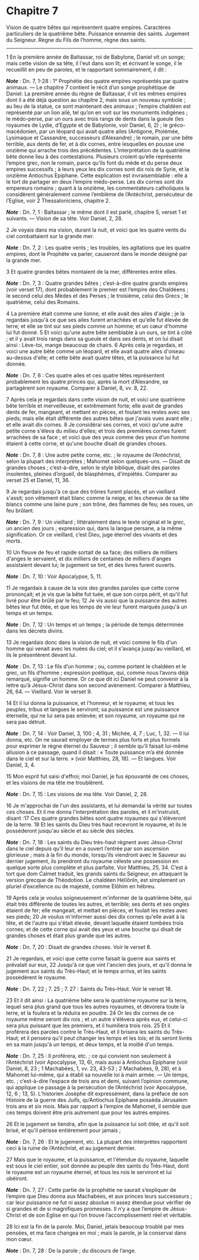 # Chapitre 7

Vision de quatre bêtes qui représentent quatre empires.
Caractères particuliers de la quatrième bête.
Puissance ennemie des saints.
Jugement du Seigneur.
Règne du Fils de l’homme, règne des saints.

***

1 En la première année de Baltassar, roi de Babylone, Daniel vit un songe; mais cette vision de sa tête, il l'eut dans son lit; et écrivant le songe, il le recueillit en peu de paroles, et le rapportant sommairement, il dit :

***Note*** :  Dn. 7, 1-28 : 1° Prophétie des quatre empires représentés par quatre animaux. ― Le chapitre 7 contient le récit d’un songe prophétique de Daniel. La première année du règne de Baltassar, il vit les mêmes empires dont il a été déjà question au chapitre 2, mais sous un nouveau symbole ; au lieu de la statue, ce sont maintenant des animaux ; l’empire chaldéen est représenté par un lion ailé, tel qu’on en voit sur les monuments indigènes ; le médo-perse, par un ours avec trois rangs de dents dans la gueule (les royaumes de Lydie, d’Egypte et de Babylonie, voir Daniel, 6, 2) ; le gréco-macédonien, par un léopard qui avait quatre ailes (Antigone, Ptolémée, Lysimaque et Cassandre, successeurs d’Alexandre) ; le romain, par une bête terrible, aux dents de fer, et à dix cornes, entre lesquelles en pousse une onzième qui arrache trois des précédentes. L’interprétation de la quatrième bête donne lieu à des contestations. Plusieurs croient qu’elle représente l’empire grec, non le romain, parce qu’ils font du mède et
du perse deux empires successifs ; à leurs yeux les dix cornes sont dix rois de Syrie, et la onzième Antiochus Epiphane. Cette explication est invraisemblable : elle a le tort de partager en deux l’empire médo-perse. Les dix cornes sont dix empereurs romains ; quant à la onzième, les commentateurs catholiques la considèrent généralement comme l’emblème de l’Antéchrist, persécuteur de l’Eglise, voir 2 Thessaloniciens, chapitre 2.

***Note*** :  Dn. 7, 1 : Baltassar ; le même dont il est parlé, chapitre 5, verset 1 et suivants. ― Vision de sa tête. Voir Daniel, 2, 28.


2 Je voyais dans ma vision, durant la nuit, et voici que les quatre vents du ciel combattaient sur la grande mer.

***Note*** :  Dn. 7, 2 : Les quatre vents ; les troubles, les agitations que les quatre empires, dont le Prophète va parler, causeront dans le monde désigné par la grande mer.

3 Et quatre grandes bêtes montaient de la mer, différentes entre elles.

***Note*** :  Dn. 7, 3 : Quatre grandes bêtes ; c’est-à-dire quatre grands empires (voir verset 17), dont probablement le premier est l’empire des Chaldéens ; le second celui des Mèdes et des Perses ; le troisième, celui des Grecs ; le quatrième, celui des Romains.

4 La première était comme une lionne, et elle avait des ailes d'aigle ; je la regardais jusqu'à ce que ses ailes furent arrachées et qu'elle fut élevée de terre; et elle se tint sur ses pieds comme un homme; et un cœur d'homme lui fut donné. 5 Et voici qu'une autre bête semblable à un ours, se tint à côté ; et il y avait trois rangs dans sa gueule et dans ses dents, et on lui disait ainsi : Lève-toi, mange beaucoup de chairs. 6 Après cela je regardais, et voici une autre bête comme un léopard, et elle avait quatre ailes d'oiseau au-dessus d'elle; et cette bête avait quatre têtes, et la puissance lui fut donnée.

***Note*** :  Dn. 7, 6 : Ces quatre ailes et ces quatre têtes représentent probablement les quatre princes qui, après la mort d’Alexandre, se partagèrent son royaume. Comparer à Daniel, 8, vv. 8, 22.

7 Après cela je regardais dans cette vision de nuit, et voici une quatrième bête terrible et merveilleuse, et extrêmement forte; elle avait de grandes dents de fer, mangeant, et mettant en pièces, et foulant les restes avec ses pieds; mais elle était différente des autres bêtes que j'avais vues avant elle ; et elle avait dix cornes. 8 Je considérai ses cornes, et voici qu'une autre petite corne s'éleva du milieu d'elles; et trois des premières cornes furent arrachées de sa face ; et voici que des yeux comme des yeux d'un homme étaient à cette corne, et qu'une bouche disait de grandes choses.

***Note*** :  Dn. 7, 8 : Une autre petite corne, etc. ; le royaume de l’Antéchrist, selon la plupart des interprètes ; Mahomet selon quelques-uns. ― Disait de grandes choses ; c’est-à-dire, selon le style biblique, disait des paroles insolentes, pleines d’orgueil, de blasphèmes, d’impiétés. Comparer au verset 25 et Daniel, 11, 36.


9 Je regardais jusqu'à ce que des trônes furent placés, et un vieillard s'assit; son vêtement était blanc comme la neige, et les cheveux de sa tête blancs comme une laine pure ; son trône, des flammes de feu; ses roues, un feu brûlant.

***Note*** :  Dn. 7, 9 : Un vieillard ; littéralement dans le texte original et le grec, un ancien des jours ; expression qui, dans la langue persane, a la même signification. Or ce vieillard, c’est Dieu, juge éternel des vivants et des morts.

10 Un fleuve de feu et rapide sortait de sa face; des milliers de milliers d'anges le servaient, et dix milliers de centaines de milliers d'anges assistaient devant lui; le jugement se tint, et des livres furent ouverts.

***Note*** :  Dn. 7, 10 : Voir Apocalypse, 5, 11.

11 Je regardais à cause de la voix des grandes paroles que cette corne prononçait; et je vis que la bête fut tuée, et que son corps périt, et qu'il fut livré pour être brûlé par le feu; 12 Je vis aussi que la puissance des autres bêtes leur fut ôtée, et que les temps de vie leur furent marqués jusqu'à un temps et un temps.

***Note*** :  Dn. 7, 12 : Un temps et un temps ; la période de temps déterminée dans les décrets divins.


13 Je regardais donc dans la vision de nuit, et voici comme le fils d'un homme qui venait avec les nuées du ciel; et il s'avança jusqu'au vieillard, et ils le présentèrent devant lui.

***Note*** :  Dn. 7, 13 : Le fils d’un homme ; ou, comme portent le chaldéen et le grec, un fils d’homme ; expression poétique, qui, comme nous l’avons déjà remarqué, signifie un homme. Or ce que dit ici Daniel ne peut convenir à la lettre qu’à Jésus-Christ dans son second avènement. Comparer à Matthieu, 26, 64. ― Vieillard. Voir le verset 9.

14 Et il lui donna la puissance, et l'honneur, et le royaume; et tous les peuples, tribus et langues le serviront; sa puissance est une puissance éternelle, qui ne lui sera pas enlevée; et son royaume, un royaume qui ne sera pas détruit.

***Note*** :  Dn. 7, 14 : Voir Daniel, 3, 100 ; 4, 31 ; Michée, 4, 7 ; Luc, 1, 32. ― Il lui donna, etc. On ne saurait employer de termes plus forts et plus formels pour exprimer le règne éternel du Sauveur ; il semble qu’il faisait lui-même allusion à ce passage, quand il disait : « Toute puissance m’a été donnée dans le ciel et sur la terre. » (voir Matthieu, 28, 18). ― Et langues. Voir Daniel, 3, 4.


15 Mon esprit fut saisi d'effroi; moi Daniel, je fus épouvanté de ces choses, et les visions de ma tête me troublèrent.

***Note*** :  Dn. 7, 15 : Les visions de ma tête. Voir Daniel, 2, 28.

16 Je m'approchai de l'un des assistants, et lui demandai la vérité sur toutes ces choses. Et il me donna l'interprétation des paroles, et il m'instruisit, disant :17 Ces quatre grandes bêtes sont quatre royaumes qui s'élèveront de la terre. 18 Et les saints du Dieu très haut recevront le royaume, et ils le posséderont jusqu'au siècle et au siècle des siècles.

***Note*** :  Dn. 7, 18 : Les saints du Dieu très-haut règnent avec Jésus-Christ dans le ciel depuis qu’il leur en a ouvert l’entrée par son ascension glorieuse ; mais à la fin du monde, lorsqu’ils viendront avec le Sauveur au dernier jugement, ils prendront du royaume céleste une possession en quelque sorte plus complète et plus parfaite. Voir Matthieu, 25, 34. C’est à tort que dom Calmet traduit, les grands saints du Seigneur, en attaquant la version grecque de Théodotion. Le chaldéen Hélïônîn, est simplement un pluriel d’excellence ou de majesté, comme Elôhim en hébreu.


19 Après cela je voulus soigneusement m'informer de la quatrième bête, qui était très différente de toutes les autres, et terrible; ses dents et ses ongles étaient de fer; elle mangeait, et mettait en pièces, et foulait les restes avec ses pieds; 20 Je voulus m'informer aussi des dix cornes qu'elle avait à la tête, et de l'autre qui s'était élevée, devant laquelle étaient tombées trois cornes; et de cette corne qui avait des yeux et une bouche qui disait de grandes choses et était plus grande que les autres.

***Note*** :  Dn. 7, 20 : Disait de grandes choses. Voir le verset 8.

21 Je regardais, et voici que cette corne faisait la guerre aux saints et prévalait sur eux, 22 Jusqu'à ce que vint l'ancien des jours, et qu'il donna le jugement aux saints du Très-Haut; et le temps arriva, et les saints possédèrent le royaume.

***Note*** :  Dn. 7, 22 ; 7. 25 ; 7. 27 : Saints du Très-Haut. Voir le verset 18.

23 Et il dit ainsi : La quatrième bête sera le quatrième royaume sur la terre, lequel sera plus grand que tous les autres royaumes, et dévorera toute la terre, et la foulera et la réduira en poudre. 24 Or les dix cornes de ce royaume même seront dix rois ; et un autre s'élèvera après eux, et celui-ci sera plus puissant que les premiers, et il humiliera trois rois. 25 Et il proférera des paroles contre le Très-Haut, et il brisera les saints du Très-Haut; et il pensera qu'il peut changer les temps et les lois; et ils seront livrés en sa main jusqu'à un temps, et deux temps, et la moitié d'un temps.

***Note*** :  Dn. 7, 25 : Il proférera, etc. ; ce qui convient non seulement à l’Antéchrist (voir Apocalypse, 13, 6), mais aussi à Antiochus Epiphane (voir Daniel, 8, 23 ; 1 Machabées, 1, vv. 23, 43-53 ; 2 Machabées, 9, 28), et à Mahomet lui-même, qui a établi sa nouvelle loi à main armée. ― Un temps, etc. ; c’est-à-dire l’espace de trois ans et demi, suivant l’opinion commune, qui applique ce passage à la persécution de l’Antéchrist (voir Apocalypse, 12, 6 ; 13, 5). L’historien Josèphe dit expressément, dans la préface de son Histoire de la guerre des Juifs, qu’Antiochus Epiphane posséda Jérusalem trois ans et six mois. Mais par rapport à l’empire de Mahomet, il semble que ces temps doivent être pris autrement que pour les autres empires.

26 Et le jugement se tiendra, afin que la puissance lui soit ôtée, et qu'il soit brisé, et qu'il périsse entièrement pour jamais ;

***Note*** :  Dn. 7, 26 : Et le jugement, etc. La plupart des interprètes rapportent ceci à la ruine de l’Antéchrist, et au jugement dernier.

27 Mais que le royaume, et la puissance, et l'étendue du royaume, laquelle est sous le ciel entier, soit donnée au peuple des saints du Très-Haut, dont le royaume est un royaume éternel, et tous les rois le serviront et lui obéiront.

***Note*** :  Dn. 7, 27 : Cette partie de la prophétie ne saurait s’expliquer de l’empire que Dieu donna aux Machabées, et aux princes leurs successeurs ; car leur puissance ne fut ni assez absolue ni assez étendue pour vérifier de si grandes et de si magnifiques promesses. Il n’y a que l’empire de Jésus-Christ et de son Eglise en qui l’on trouve l’accomplissement réel et véritable.


28 Ici est la fin de la parole. Moi, Daniel, jetais beaucoup troublé par mes pensées, et ma face changea en moi ; mais la parole, je la conservai dans mon cœur.

***Note*** :  Dn. 7, 28 : De la parole ; du discours de l’ange.

